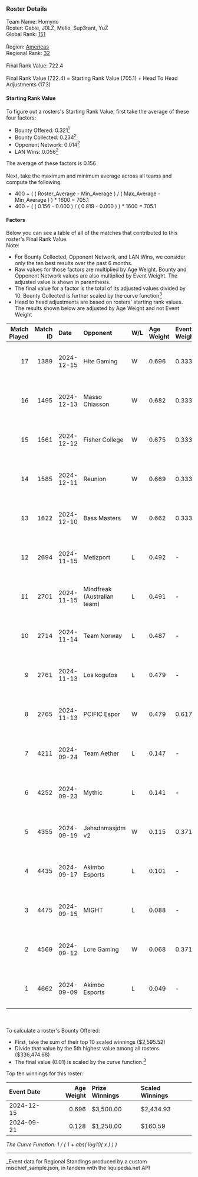 ### Roster Details<br />
Team Name: Homyno<br />
Roster: Gabie, J0LZ, Melio, Sup3rant, YuZ<br />
Global Rank: [151](../../standings_global_2025_03_01.md)<br />
<br />
Region: [Americas]( ../../standings_americas_2025_03_01.md)<br />
Regional Rank: [32]( ../../standings_americas_2025_03_01.md)<br />
<br />
Final Rank Value:  722.4<br />
<br />
Final Rank Value (722.4) = Starting Rank Value (705.1) + Head To Head Adjustments (17.3)<br />

#### Starting Rank Value<br />
To figure out a rosters's Starting Rank Value, first take the average of these four factors:<br />
- Bounty Offered: 0.321[<sup>1</sup>](#table2)
- Bounty Collected: 0.234[<sup>2</sup>](#table1)
- Opponent Network: 0.014[<sup>2</sup>](#table1)
- LAN Wins: 0.056[<sup>2</sup>](#table1)

The average of these factors is 0.156<br />
<br />
Next, take the maximum and minimum average across all teams and compute the following:<br />
- 400 + ( ( Roster_Average - Min_Average ) / ( Max_Average - Min_Average ) ) * 1600 = 705.1
- 400 + ( ( 0.156 - 0.000 ) / ( 0.819 - 0.000 ) ) * 1600 = 705.1


#### Factors<br />
Below you can see a table of all of the matches that contributed to this roster's Final Rank Value.<br />
Note:<br />

- For Bounty Collected, Opponent Network, and LAN Wins, we consider only the ten best results over the past 6 months.
- Raw values for those factors are multiplied by Age Weight. Bounty and Opponent Network values are also multiplied by Event Weight. The adjusted value is shown in parenthesis.
- The final value for a factor is the total of its adjusted values divided by 10. Bounty Collected is further scaled by the curve function[<sup>3</sup>](#curveFunction)
- Head to head adjustments are based on rosters' starting rank values. The results shown below are adjusted by Age Weight and not Event Weight
<span id="table1"></span><br />


| Match Played | Match ID | Date       | Opponent                    | W/L | Age Weight | Event Weight | Bounty Collected | Opponent Network | LAN Wins  | H2H Adj. | Roster                             |
| -: | -: | :- | :- | :- | :- | :- | :- | :- | :- | -: | :- |
|           17 |     1389 | 2024-12-15 | Hite Gaming                 | W   | 0.696      | 0.333        | 0.005 (0.001)    | 0.075 (0.017)    | 0 (0.000) |     8.94 | Gabie, J0LZ, Melio, Sup3rant, YuZ  |
|           16 |     1495 | 2024-12-13 | Masso Chiasson              | W   | 0.682      | 0.333        | 0.003 (0.001)    | 0.037 (0.008)    | 0 (0.000) |     7.88 | Gabie, J0LZ, Melio, Sup3rant, YuZ  |
|           15 |     1561 | 2024-12-12 | Fisher College              | W   | 0.675      | 0.333        | 0.008 (0.002)    | 0.323 (0.073)    | 0 (0.000) |    12.22 | Gabie, J0LZ, Melio, Sup3rant, YuZ  |
|           14 |     1585 | 2024-12-11 | Reunion                     | W   | 0.669      | 0.333        | 0.001 (0.000)    | 0.000 (0.000)    | 0 (0.000) |     5.77 | Gabie, J0LZ, Melio, Sup3rant, YuZ  |
|           13 |     1622 | 2024-12-10 | Bass Masters                | W   | 0.662      | 0.333        | 0.001 (0.000)    | 0.000 (0.000)    | 0 (0.000) |     5.82 | Gabie, J0LZ, Melio, Sup3rant, YuZ  |
|           12 |     2694 | 2024-11-15 | Metizport                   | L   | 0.492      | -            | -                | -                | -         |    -1.67 | Gabie, J0LZ, Melio, Pluto, YuZ     |
|           11 |     2701 | 2024-11-15 | Mindfreak (Australian team) | L   | 0.491      | -            | -                | -                | -         |    -7.47 | Gabie, J0LZ, Melio, Pluto, YuZ     |
|           10 |     2714 | 2024-11-14 | Team Norway                 | L   | 0.487      | -            | -                | -                | -         |    -9.51 | Gabie, J0LZ, Melio, Pluto, YuZ     |
|            9 |     2761 | 2024-11-13 | Los kogutos                 | L   | 0.479      | -            | -                | -                | -         |    -4.13 | Gabie, J0LZ, Melio, Pluto, YuZ     |
|            8 |     2765 | 2024-11-13 | PCIFIC Espor                | W   | 0.479      | 0.617        | 0.004 (0.001)    | 0.132 (0.039)    | 1 (0.479) |     9.20 | Gabie, J0LZ, Melio, Pluto, YuZ     |
|            7 |     4211 | 2024-09-24 | Team Aether                 | L   | 0.147      | -            | -                | -                | -         |    -3.52 | BiNoX, Gabie, J0LZ, Melio, TENSKEE |
|            6 |     4252 | 2024-09-23 | Mythic                      | L   | 0.141      | -            | -                | -                | -         |    -3.37 | BiNoX, Gabie, J0LZ, Melio, TENSKEE |
|            5 |     4355 | 2024-09-19 | Jahsdnmasjdm v2             | W   | 0.115      | 0.371        | 0.000 (0.000)    | 0.011 (0.000)    | 0 (0.000) |     0.83 | BiNoX, Gabie, J0LZ, Melio, TENSKEE |
|            4 |     4435 | 2024-09-17 | Akimbo Esports              | L   | 0.101      | -            | -                | -                | -         |    -1.85 | BiNoX, Gabie, J0LZ, Melio, TENSKEE |
|            3 |     4475 | 2024-09-15 | MIGHT                       | L   | 0.088      | -            | -                | -                | -         |    -1.28 | BiNoX, Gabie, J0LZ, Melio, TENSKEE |
|            2 |     4569 | 2024-09-12 | Lore Gaming                 | W   | 0.068      | 0.371        | 0.000 (0.000)    | 0.022 (0.001)    | 0 (0.000) |     0.33 | BiNoX, Gabie, J0LZ, Melio, TENSKEE |
|            1 |     4662 | 2024-09-09 | Akimbo Esports              | L   | 0.049      | -            | -                | -                | -         |    -0.90 | BiNoX, Gabie, J0LZ, Melio, TENSKEE |

<br />
<span id="table2"></span><br />
To calculate a roster's Bounty Offered:<br />

- First, take the sum of their top 10 scaled winnings ($2,595.52)
- Divide that value by the 5th highest value among all rosters ($336,474.68)
- The final value (0.01) is scaled by the curve function.[<sup>3</sup>](#curveFunction)

Top ten winnings for this roster:<br />

| Event Date | Age Weight | Prize Winnings | Scaled Winnings |
| :- | -: | :- | :- |
| 2024-12-15 |      0.696 | $3,500.00      | $2,434.93       |
| 2024-09-21 |      0.128 | $1,250.00      | $160.59         |


<span id="curveFunction"></span>_The Curve Function: 1 / ( 1 + abs( log10( x ) ) )_<br />

---
_Event data for Regional Standings produced by a custom mischief_sample.json, in tandem with the liquipedia.net API<br />
